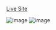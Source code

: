 [Live Site](https://disneyplus-clone-ca370.web.app/home)

![image](https://user-images.githubusercontent.com/75967993/192149903-21e1d047-0698-42fb-8cd7-146d6e54e69d.png)
![image](https://user-images.githubusercontent.com/75967993/192149989-39c348d9-54ff-401e-9fd8-650edd8e9415.png)


